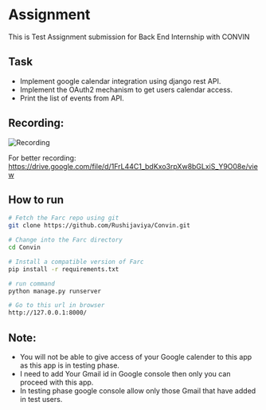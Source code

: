 Assignment
========

This is Test Assignment submission for Back End Internship with CONVIN

Task
--------

- Implement google calendar integration using django rest API.
- Implement the OAuth2 mechanism to get users calendar access.
- Print the list of events from API.

Recording:
--------
![Recording](record.gif)

For better recording:
https://drive.google.com/file/d/1FrL44C1_bdKxo3rpXw8bGLxiS_Y9O08e/view

## How to run
```bash
# Fetch the Farc repo using git
git clone https://github.com/Rushijaviya/Convin.git

# Change into the Farc directory
cd Convin

# Install a compatible version of Farc
pip install -r requirements.txt

# run command
python manage.py runserver

# Go to this url in browser
http://127.0.0.1:8000/
```

Note:
--------
- You will not be able to give access of your Google calender to this app as this app is in testing phase.
- I need to add Your Gmail id in Google console then only you can proceed with this app.
- In testing phase google console allow only those Gmail that have added in test users.